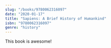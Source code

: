 ```yaml
---
slug: "/books/9780062316097"
date: "2020-01-17"
title: "Sapiens: A Brief History of Humankind"
isbn: "9780062316097"
genre: "history"
---
```


This book is awesome!